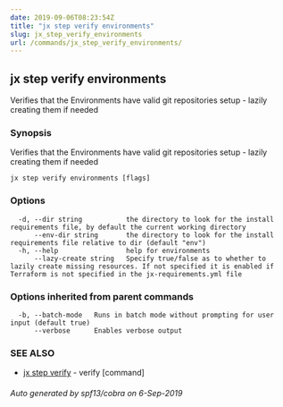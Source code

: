 ```yaml
---
date: 2019-09-06T08:23:54Z
title: "jx step verify environments"
slug: jx_step_verify_environments
url: /commands/jx_step_verify_environments/
---
```

## jx step verify environments

Verifies that the Environments have valid git repositories setup - lazily creating them if needed

### Synopsis

Verifies that the Environments have valid git repositories setup - lazily creating them if needed

```
jx step verify environments [flags]
```

### Options

```
  -d, --dir string           the directory to look for the install requirements file, by default the current working directory
      --env-dir string       the directory to look for the install requirements file relative to dir (default "env")
  -h, --help                 help for environments
      --lazy-create string   Specify true/false as to whether to lazily create missing resources. If not specified it is enabled if Terraform is not specified in the jx-requirements.yml file
```

### Options inherited from parent commands

```
  -b, --batch-mode   Runs in batch mode without prompting for user input (default true)
      --verbose      Enables verbose output
```

### SEE ALSO

* [jx step verify](/commands/jx_step_verify/)	 - verify [command]

###### Auto generated by spf13/cobra on 6-Sep-2019
